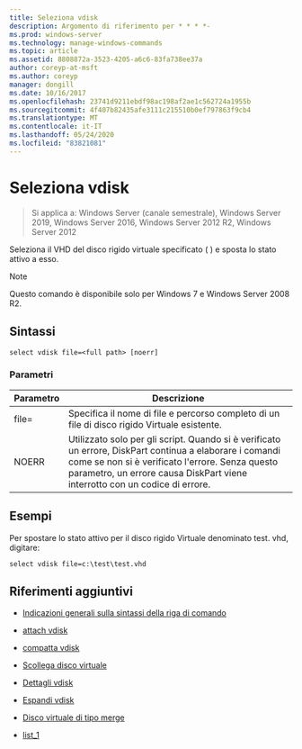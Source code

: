 ```yaml
---
title: Seleziona vdisk
description: Argomento di riferimento per * * * *-
ms.prod: windows-server
ms.technology: manage-windows-commands
ms.topic: article
ms.assetid: 8808872a-3523-4205-a6c6-83fa738ee37a
author: coreyp-at-msft
ms.author: coreyp
manager: dongill
ms.date: 10/16/2017
ms.openlocfilehash: 23741d9211ebdf98ac198af2ae1c562724a1955b
ms.sourcegitcommit: 4f407b82435afe3111c215510b0ef797863f9cb4
ms.translationtype: MT
ms.contentlocale: it-IT
ms.lasthandoff: 05/24/2020
ms.locfileid: "83821081"
---
```

# <a name="select-vdisk"></a>Seleziona vdisk

> Si applica a: Windows Server (canale semestrale), Windows Server 2019, Windows Server 2016, Windows Server 2012 R2, Windows Server 2012

Seleziona il VHD del disco rigido virtuale specificato \( \) e sposta lo stato attivo a esso.

> [!NOTE]
> Questo comando è disponibile solo per Windows 7 e Windows Server 2008 R2.

## <a name="syntax"></a>Sintassi

```
select vdisk file=<full path> [noerr]
```

### <a name="parameters"></a>Parametri

|Parametro|Descrizione|
|-------|--------|
|file\=<full path>|Specifica il nome di file e percorso completo di un file di disco rigido Virtuale esistente.|
|NOERR|Utilizzato solo per gli script. Quando si è verificato un errore, DiskPart continua a elaborare i comandi come se non si è verificato l'errore. Senza questo parametro, un errore causa DiskPart viene interrotto con un codice di errore.|

## <a name="examples"></a>Esempi
Per spostare lo stato attivo per il disco rigido Virtuale denominato test. vhd, digitare:

```
select vdisk file=c:\test\test.vhd
```

## <a name="additional-references"></a>Riferimenti aggiuntivi

- [Indicazioni generali sulla sintassi della riga di comando](command-line-syntax-key.md)

-   [attach vdisk](attach-vdisk.md)

-   [compatta vdisk](compact-vdisk.md)



-   [Scollega disco virtuale](detach-vdisk.md)

-   [Dettagli vdisk](detail-vdisk.md)

-   [Espandi vdisk](expand-vdisk.md)

-   [Disco virtuale di tipo merge](merge-vdisk.md)

-   [list_1](list_1.md)



